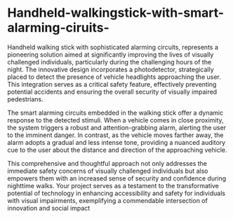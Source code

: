 # Handheld-walkingstick-with-smart-alarming-ciruits-
Handheld walking stick with sophisticated alarming circuits, represents a pioneering solution aimed at significantly improving the lives of visually challenged individuals, particularly during the challenging hours of the night. The innovative design incorporates a photodetector, strategically placed to detect the presence of vehicle headlights approaching the user. This integration serves as a critical safety feature, effectively preventing potential accidents and ensuring the overall security of visually impaired pedestrians.

The smart alarming circuits embedded in the walking stick offer a dynamic response to the detected stimuli. When a vehicle comes in close proximity, the system triggers a robust and attention-grabbing alarm, alerting the user to the imminent danger. In contrast, as the vehicle moves farther away, the alarm adopts a gradual and less intense tone, providing a nuanced auditory cue to the user about the distance and direction of the approaching vehicle.

This comprehensive and thoughtful approach not only addresses the immediate safety concerns of visually challenged individuals but also empowers them with an increased sense of security and confidence during nighttime walks. Your project serves as a testament to the transformative potential of technology in enhancing accessibility and safety for individuals with visual impairments, exemplifying a commendable intersection of innovation and social impact
